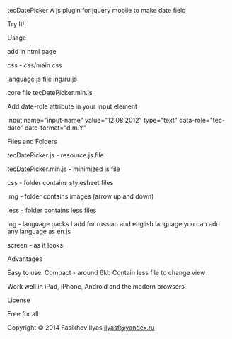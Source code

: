 tecDatePicker
A js plugin for jquery mobile to make date field

Try It!!

Usage

add in html page

css - css/main.css

language js file lng/ru.js

core file tecDatePicker.min.js


Add date-role attribute in your input element

input name="input-name" value="12.08.2012" type="text" data-role="tec-date" date-format="d.m.Y"

Files and Folders

tecDatePicker.js - resource js file

tecDatePicker.min.js - minimized js file

css - folder contains stylesheet files

img - folder contains images (arrow up and down)

less - folder contains less files

lng - language packs I add for russian and english language you can add any language as en.js

screen - as it looks

Advantages

Easy to use.
Compact - around 6kb
Contain less file to change view

Work well in iPad, iPhone, Android and the modern browsers.

License

Free for all

Copyright © 2014 Fasikhov Ilyas ilyasf@yandex.ru


